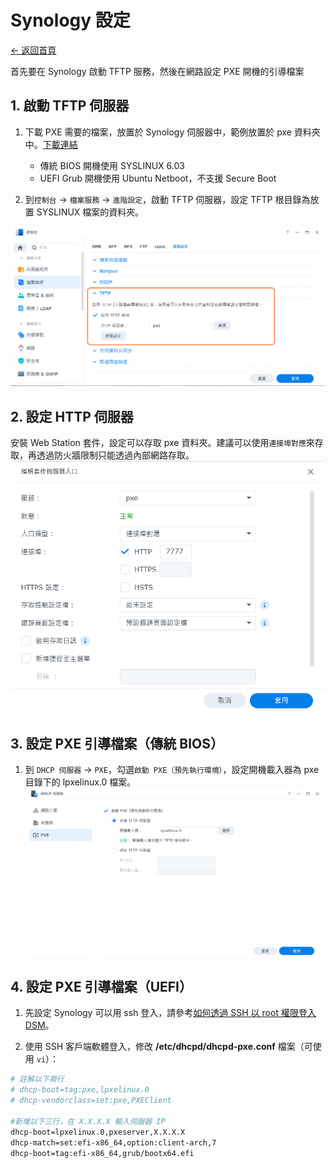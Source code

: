 # Synology 設定

[← 返回首頁](./)

首先要在 Synology 啟動 TFTP 服務，然後在網路設定 PXE 開機的引導檔案

## 1. 啟動 TFTP 伺服器

1. 下載 PXE 需要的檔案，放置於 Synology 伺服器中，範例放置於 pxe 資料夾中。[下載連結](https://github.com/ottokang/synology-clonezilla-pxe-guide/releases/download/download_file/pxe.zip)
    * 傳統 BIOS 開機使用 SYSLINUX 6.03
    * UEFI Grub 開機使用 Ubuntu Netboot，不支援 Secure Boot

2. 到`控制台` → `檔案服務` → `進階設定`，啟動 TFTP 伺服器，設定 TFTP 根目錄為放置 SYSLINUX 檔案的資料夾。

![Synology_TFTP](./images/synology/synology_tftp.png)

## 2. 設定 HTTP 伺服器

安裝 Web Station 套件，設定可以存取 pxe 資料夾。建議可以使用`連接埠對應`來存取，再透過防火牆限制只能透過內部網路存取。
![Synology_HTTP](./images/synology/synology_http.png)

## 3. 設定 PXE 引導檔案（傳統 BIOS）

1. 到 `DHCP 伺服器` → `PXE`，勾選`啟動 PXE（預先執行環境）`，設定開機載入器為 pxe 目錄下的 lpxelinux.0 檔案。
![Synology_PXE](./images/synology/synology_pxe.png)

## 4. 設定 PXE 引導檔案（UEFI）

1. 先設定 Synology 可以用 ssh 登入，請參考[如何透過 SSH 以 root 權限登入 DSM](https://kb.synology.com/zh-hk/DSM/tutorial/How_to_login_to_DSM_with_root_permission_via_SSH_Telnet)。

2. 使用 SSH 客戶端軟體登入，修改 **/etc/dhcpd/dhcpd-pxe.conf** 檔案（可使用 `vi`）：

```bash
# 註解以下兩行
# dhcp-boot=tag:pxe,lpxelinux.0
# dhcp-vendorclass=set:pxe,PXEClient

#新增以下三行，在 X.X.X.X 輸入伺服器 IP
dhcp-boot=lpxelinux.0,pxeserver,X.X.X.X
dhcp-match=set:efi-x86_64,option:client-arch,7
dhcp-boot=tag:efi-x86_64,grub/bootx64.efi
```
